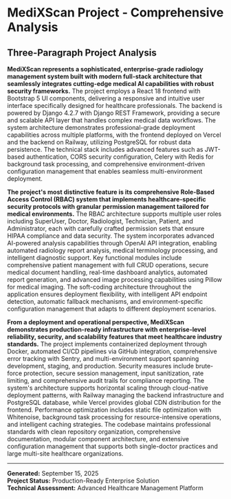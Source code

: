 # MediXScan Project - Comprehensive Analysis

## Three-Paragraph Project Analysis

**MediXScan represents a sophisticated, enterprise-grade radiology management system built with modern full-stack architecture that seamlessly integrates cutting-edge medical AI capabilities with robust security frameworks.** The project employs a React 18 frontend with Bootstrap 5 UI components, delivering a responsive and intuitive user interface specifically designed for healthcare professionals. The backend is powered by Django 4.2.7 with Django REST Framework, providing a secure and scalable API layer that handles complex medical data workflows. The system architecture demonstrates professional-grade deployment capabilities across multiple platforms, with the frontend deployed on Vercel and the backend on Railway, utilizing PostgreSQL for robust data persistence. The technical stack includes advanced features such as JWT-based authentication, CORS security configuration, Celery with Redis for background task processing, and comprehensive environment-driven configuration management that enables seamless multi-environment deployment.

**The project's most distinctive feature is its comprehensive Role-Based Access Control (RBAC) system that implements healthcare-specific security protocols with granular permission management tailored for medical environments.** The RBAC architecture supports multiple user roles including SuperUser, Doctor, Radiologist, Technician, Patient, and Administrator, each with carefully crafted permission sets that ensure HIPAA compliance and data security. The system incorporates advanced AI-powered analysis capabilities through OpenAI API integration, enabling automated radiology report analysis, medical terminology processing, and intelligent diagnostic support. Key functional modules include comprehensive patient management with full CRUD operations, secure medical document handling, real-time dashboard analytics, automated report generation, and advanced image processing capabilities using Pillow for medical imaging. The soft-coding architecture throughout the application ensures deployment flexibility, with intelligent API endpoint detection, automatic fallback mechanisms, and environment-specific configuration management that adapts to different deployment scenarios.

**From a deployment and operational perspective, MediXScan demonstrates production-ready infrastructure with enterprise-level reliability, security, and scalability features that meet healthcare industry standards.** The project implements containerized deployment through Docker, automated CI/CD pipelines via GitHub integration, comprehensive error tracking with Sentry, and multi-environment support spanning development, staging, and production. Security measures include brute-force protection, secure session management, input sanitization, rate limiting, and comprehensive audit trails for compliance reporting. The system's architecture supports horizontal scaling through cloud-native deployment patterns, with Railway managing the backend infrastructure and PostgreSQL database, while Vercel provides global CDN distribution for the frontend. Performance optimization includes static file optimization with Whitenoise, background task processing for resource-intensive operations, and intelligent caching strategies. The codebase maintains professional standards with clean repository organization, comprehensive documentation, modular component architecture, and extensive configuration management that supports both single-doctor practices and large multi-site healthcare organizations.

---

**Generated:** September 15, 2025  
**Project Status:** Production-Ready Enterprise Solution  
**Technical Assessment:** Advanced Healthcare Management Platform